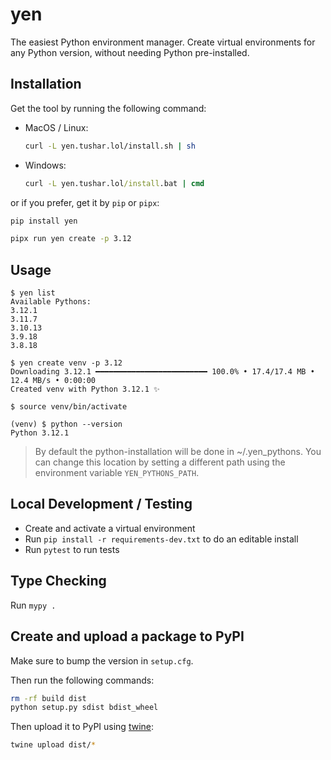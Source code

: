 # yen

The easiest Python environment manager. Create virtual environments for any Python version, without needing Python pre-installed.

## Installation

Get the tool by running the following command:

- MacOS / Linux:

  ```bash
  curl -L yen.tushar.lol/install.sh | sh
  ```

- Windows:

  ```cmd
  curl -L yen.tushar.lol/install.bat | cmd
  ```

or if you prefer, get it by `pip` or `pipx`:

```bash
pip install yen
```

```bash
pipx run yen create -p 3.12
```

## Usage

```console
$ yen list
Available Pythons:
3.12.1
3.11.7
3.10.13
3.9.18
3.8.18

$ yen create venv -p 3.12
Downloading 3.12.1 ━━━━━━━━━━━━━━━━━━━━━━━━━ 100.0% • 17.4/17.4 MB • 12.4 MB/s • 0:00:00
Created venv with Python 3.12.1 ✨

$ source venv/bin/activate

(venv) $ python --version
Python 3.12.1
```

> By default the python-installation will be done in ~/.yen_pythons.
> You can change this location by setting a different path using the environment variable `YEN_PYTHONS_PATH`.

## Local Development / Testing

- Create and activate a virtual environment
- Run `pip install -r requirements-dev.txt` to do an editable install
- Run `pytest` to run tests

## Type Checking

Run `mypy .`

## Create and upload a package to PyPI

Make sure to bump the version in `setup.cfg`.

Then run the following commands:

```bash
rm -rf build dist
python setup.py sdist bdist_wheel
```

Then upload it to PyPI using [twine](https://twine.readthedocs.io/en/latest/#installation):

```bash
twine upload dist/*
```
